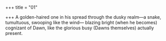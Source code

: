 +++
title = "01"

+++
A golden-haired one in his spread through the dusky realm—a snake,  tumultuous, swooping like the wind—
blazing bright (when he becomes) cognizant of Dawn, like the glorious  busy (Dawns themselves) actually present.